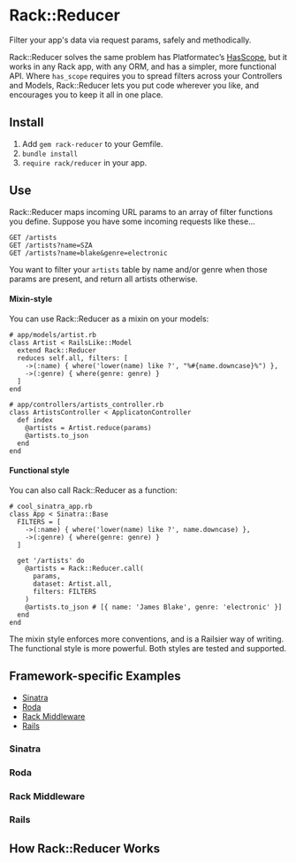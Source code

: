 Rack::Reducer
=============
Filter your app's data via request params, safely and methodically.

Rack::Reducer solves the same problem has Platformatec’s
[HasScope](https://github.com/plataformatec/has_scope), but it works in any Rack
app, with any ORM, and has a simpler, more functional API. Where `has_scope`
requires you to spread filters across your Controllers and Models, Rack::Reducer
lets you put code wherever you like, and encourages you to keep it all in one
place.

Install
-------
1. Add `gem rack-reducer` to your Gemfile.
2. `bundle install`
3. `require rack/reducer` in your app.

Use
---
Rack::Reducer maps incoming URL params to an array of filter functions you
define. Suppose you have some incoming requests like these...

`GET /artists`  
`GET /artists?name=SZA`  
`GET /artists?name=blake&genre=electronic`

You want to filter your `artists` table by name and/or genre when those
params are present, and return all artists otherwise.

#### Mixin-style
You can use Rack::Reducer as a mixin on your models:

    # app/models/artist.rb
    class Artist < RailsLike::Model
      extend Rack::Reducer
      reduces self.all, filters: [
        ->(:name) { where('lower(name) like ?', "%#{name.downcase}%") },
        ->(:genre) { where(genre: genre) }
      ]
    end

    # app/controllers/artists_controller.rb
    class ArtistsController < ApplicatonController
      def index
        @artists = Artist.reduce(params)
        @artists.to_json
      end
    end

#### Functional style
You can also call Rack::Reducer as a function:

    # cool_sinatra_app.rb
    class App < Sinatra::Base
      FILTERS = [
        ->(:name) { where('lower(name) like ?', name.downcase) },
        ->(:genre) { where(genre: genre) }
      ]

      get '/artists' do
        @artists = Rack::Reducer.call(
          params,
          dataset: Artist.all,
          filters: FILTERS
        )
        @artists.to_json # [{ name: 'James Blake', genre: 'electronic' }]
      end
    end

The mixin style enforces more conventions, and is a Railsier way of writing.
The functional style is more powerful. Both styles are tested and supported.

Framework-specific Examples
---------------------------
- [Sinatra](#sinatra)
- [Roda](#roda)
- [Rack Middleware](#rack-middleware)
- [Rails](#rails)

### Sinatra

### Roda

### Rack Middleware

### Rails

How Rack::Reducer Works
-----------------------
